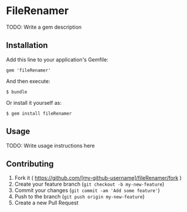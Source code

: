 # FileRenamer

TODO: Write a gem description

## Installation

Add this line to your application's Gemfile:

    gem 'fileRenamer'

And then execute:

    $ bundle

Or install it yourself as:

    $ gem install fileRenamer

## Usage

TODO: Write usage instructions here

## Contributing

1. Fork it ( https://github.com/[my-github-username]/fileRenamer/fork )
2. Create your feature branch (`git checkout -b my-new-feature`)
3. Commit your changes (`git commit -am 'Add some feature'`)
4. Push to the branch (`git push origin my-new-feature`)
5. Create a new Pull Request
